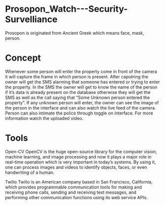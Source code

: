 # Prosopon_Watch---Security-Survelliance
Prosopon is originated from Ancient Greek which means face, mask, person.

# Concept
Whenever some person will enter the property come in front of the camera it will capture the frame in which person is present.
After caputring the owner will get the SMS alarming that someone has entered or trying to enter the property. 
In the SMS the owner will get to know the name of the person if it’s data is already present on the database otherwise they will get the SMS as well as the call saying that “Some Unknown person entered the property”.
If any unknown person will enter, the owner can see the image of the person in the interface and can also watch the live feed of the camera.
Person can also intimate the police through toggle on interface.
For more information watch the uploaded video.

# Tools
Open-CV
OpenCV is the huge open-source library for the computer vision, machine learning, and image processing and now it plays a major role in real-time operation which is very important in today’s systems. By using it, one can process images and videos to identify objects, faces, or even handwriting of a human.

Twilio
Twilio is an American company based in San Francisco, California, which provides programmable communication tools for making and receiving phone calls, sending and receiving text messages, and performing other communication functions using its web service APIs.

